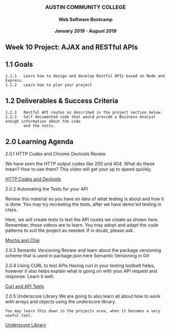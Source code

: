 <center>

### AUSTIN COMMUNITY COLLEGE 
#### Web Software Bootcamp 
##### January 2019 - August 2019
</center>


## Week 10 Project: AJAX and RESTful APIs


## 1.1 Goals
	1.1.1	Learn how to design and develop Restful APIs based on Node and Express.
	1.1.2	Learn how to plan your project
	
## 1.2 Deliverables & Success Criteria
	1.2.1 	Restful API routes as described in the project section below.
	1.2.2   Self documented code that would provide a Business Analyst enough information about the code 
            and the tests.

## 2.0 Learning Agenda

2.0.1   HTTP Codes and Chrome Devtools Review
            
We have seen the HTTP output codes like 200 and 404. What do these mean? How to use them?  This video will get your up to speed quickly.

[HTTP Codes and Devtools](https://drive.google.com/file/d/0B4LWtdn_KdVTQ25pVXlXU1VCZDg/view)

2.0.2 Automating the Tests for your API

Review this material so you have an idea of what testing is about and how it is done.  You may try recreating the tests, after we have demo'ed testing in class.

Here, we will create tests to test the API routes we create as shown here. Remember, these videos are to learn. You may adopt and adapt the code patterns to suit the project as needed. If in doubt, please ask.

[Mocha and Chai](https://drive.google.com/file/d/0B4LWtdn_KdVTcW5fR2ZlZ2pWVE0/view)

2.0.3 Semantic Versioning
	Review and learn about the package versioning scheme that is used in package.json here
	Semantic Versioning in Git

2.0.4 Using CURL to test APIs
	Having curl in your testing toolbelt helps, however it also helps explain what is going 
	on with your API request and response. Learn it well:
		
[Curl and API Tests](https://youtu.be/WxUVU0b95Oc)

2.0.5 Underscore Library
	We are going to also learn all about how to work with arrays and objects using the 
	underscore library.

	You may learn this down in the projects area, when it becomes a very useful tool.
		
[Underscore Library](https://underscorejs.org)
